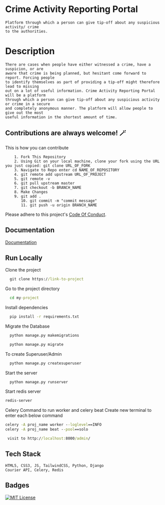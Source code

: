 
# Crime Activity Reporting Portal

	Platform through which a person can give tip-off about any suspicious activity/ crime
    to the authorities.

# Description
    There are cases when people have either witnessed a crime, have a suspicion, or are 
    aware that crime is being planned, but hesitant come forward to report. Forcing people 
    to identify themselves as part of providing a tip-off might therefore lead to missing 
    out on a lot of useful information. Crime Activity Reporting Portal will be a platform 
    through which a person can give tip-off about any suspicious activity or crime in a secure
    and completely anonymous manner. The platform will allow people to give out the most 
    useful information in the shortest amount of time. 

## Contributions are always welcome! 🪄

This is how you can contribute
```
	1. Fork This Repository
	2. Using Git on your local machine, clone your fork using the URL you just copied: git clone URL_OF_FORK
	3. Navigate to Repo enter cd NAME_OF_REPOSITORY
	4. git remote add upstream URL_OF_PROJECT
	5. git remote -v
	6. git pull upstream master
	7. git checkout -b BRANCH_NAME
	8. Make Changes
	9. git add .
       10. git commit -m "commit message"
       11. git push -u origin BRANCH_NAME
```
Please adhere to this project's [Code Of Conduct](https://github.com/Kunalp02/Crime_Reporting_Portal/blob/master/CODE_OF_CONDUCT.md).


## Documentation

[Documentation](https://docs-six-gamma.vercel.app)


## Run Locally

Clone the project

```cmd
  git clone https://link-to-project
```

Go to the project directory

```cmd
  cd my-project
```

Install dependencies

```cmd
  pip install -r requirements.txt
```
Migrate the Database

```cmd
  python manage.py makemigrations
```
```cmd
  python manage.py migrate
```
To create Superuser/Admin 
```cmd
  python manage.py createsuperuser
```
Start the server
```cmd
  python manage.py runserver
```
Start redis server
```cmd
redis-server
```
Celery Command to run worker and celery beat 
Create new terminal to enter each below command
```cmd
celery -A proj_name worker --loglevel==INFO
celery -A proj_name beat --pool==solo
```

```cmd
 visit to http://localhost:8000/admin/
```
## Tech Stack

```
HTML5, CSS3, JS, TailwindCSS, Python, Django
Courier API, Celery, Redis
```

## Badges

[![MIT License](https://img.shields.io/github/license/Kunalp02/Crime_Reporting_Portal)](https://choosealicense.com/licenses/mit/)



